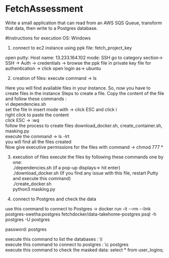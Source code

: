 # FetchAssessment
Write a small application that can read from an AWS SQS Queue, transform that data, then write to a Postgres database. 

#Instructions for execution
OS: Windows

1. connect to ec2 instance using ppk file: fetch_project_key

open putty:
 Host name: 13.233.164.102
 mode: SSH
 go to category section-> SSH -> Auth -> credentials -> browse the ppk file in private key file for authentication -> click open
 login as-> ubuntu
 
2. creation of files:
execute command -> ls

Here you will find available files in your instance. So, now you have to create files in the instance 
Steps to create a file. Copy the content of the file and follow these commands : <br />
vi dependencies.sh <br />
set the file in insert mode with -> click ESC and click i <br />
right click to paste the content <br />
click ESC -> :wq <br />
follow the process to create files download_docker.sh, create_container.sh, masking.py <br />
execute the command ->   ls -lrt <br />
you will find all the files created <br />
Now give executive permissions for the files with command -> chmod 777 * <br />

3. execution of files
execute the files by following these commands one by one: <br />
./dependencies.sh  (if a pop-up displays-> hit enter) <br />
./download_docker.sh  (If you find any issue with this file, restart Putty and execute this command) <br />
./create_docker.sh <br />
python3 masking.py

4. connect to Postgres and check the data

use this command to connect to Postgres ->
docker run -it --rm --link postgres-swetha:postgres fetchdocker/data-takehome-postgres psql -h postgres -U postgres

password: postgres

execute this command to list the databases : \l <br />
execute this command to connect to postgres : \c postgres <br />
execute this command to check the masked data: select * from user_logins;

